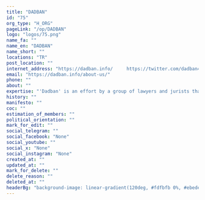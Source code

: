 ```yaml
---
title: "DADBAN"
id: "75"
org_type: "H_ORG"
pageLink: "/op/DADBAN"
logo: "logos/75.png"
name_fa: ""
name_en: "DADBAN"
name_short: ""
locations: "TR"
post_location: ""
internet_address: "https://dadban.info/     https://twitter.com/dadban4"
email: "https://dadban.info/about-us/"
phone: ""
about: ""
expertise: "'Dadban' is an effort by a group of lawyers and jurists that started working in November 1400. The main goal of Dodban is to provide legal advice to citizens who work in the field of human rights in any way. In addition to counseling, Dodban produces educational content to inform citizens. It should be mentioned that Dodban does not have any commercial activity and offers all its services for free. Dadban is only a legal and educational base and is not affiliated with any political organization and does not follow any political line of thought."
history: ""
manifesto: ""
coc: ""
estimation_of_members: ""
political_orientation: ""
mark_for_edit: ""
social_telegram: ""
social_facebook: "None"
social_youtube: ""
social_x: "None"
social_instagram: "None"
created_at: ""
updated_at: ""
mark_for_delete: ""
delete_reason: ""
deleted_at: ""
headerBg: "background-image: linear-gradient(120deg, #fdfbfb 0%, #ebedee 100%);"
---
```

